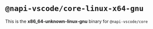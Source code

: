 # `@napi-vscode/core-linux-x64-gnu`

This is the **x86_64-unknown-linux-gnu** binary for `@napi-vscode/core`
